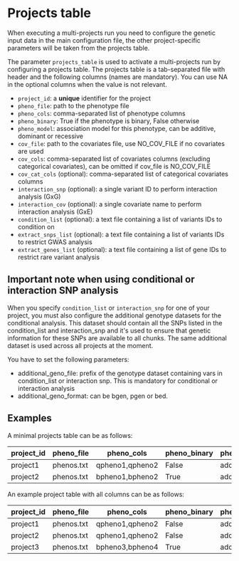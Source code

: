 # Projects table

When executing a multi-projects run you need to configure the genetic input data in the main configuration file, the other project-specific parameters will be taken from the projects table.

The parameter `projects_table` is used to activate a multi-projects run by configuring a projects table. The projects table is a tab-separated file with header and the following columns (names are mandatory). You can use NA in the optional columns when the value is not relevant.

- `project_id`: a **unique** identifier for the project
- `pheno_file`: path to the phenotype file
- `pheno_cols`: comma-separated list of phenotype columns
- `pheno_binary`: True if the phenotype is binary, False otherwise
- `pheno_model`: association model for this phenotype, can be additive, dominant or recessive
- `cov_file`: path to the covariates file, use NO_COV_FILE if no covariates are used
- `cov_cols`: comma-separated list of covariates columns (excluding categorical covariates), can be omitted if cov_file is NO_COV_FILE
- `cov_cat_cols` (optional): comma-separated list of categorical covariates columns
- `interaction_snp` (optional): a single variant ID to perform interaction analysis (GxG)
- `interaction_cov` (optional): a single covariate name to perform interaction analysis (GxE)
- `condition_list` (optional): a text file containing a list of variants IDs to condition on
- `extract_snps_list` (optional): a text file containing a list of variants IDs to restrict GWAS analysis
- `extract_genes_list` (optional): a text file containing a list of gene IDs to restrict rare variant analysis

## Important note when using conditional or interaction SNP analysis

When you specify `condition_list` or `interaction_snp` for one of your project, you must also configure the additional genotype datasets for the conditional analysis. This dataset should contain all the SNPs listed in the condition_list and interaction_snp and it's used to ensure that genetic information for these SNPs are available to all chunks. The same additional dataset is used across all projects at the moment.

You have to set the following parameters:    

- additional_geno_file: prefix of the genotype dataset containing vars in condition_list or interaction snp. This is mandatory for conditional or interaction analysis
- additional_geno_format: can be bgen, pgen or bed.

## Examples

A minimal projects table can be as follows:

| project_id | pheno_file | pheno_cols | pheno_binary | pheno_model | cov_file | cov_cols |
|------------|------------|------------|--------------|-------------|----------|----------|
| project1   | phenos.txt | qpheno1,qpheno2     | False   | additive      | covars.txt | cov1,cov2     |
| project2   | phenos.txt | bpheno1,bpheno2     | True   | additive      | NO_COV_FILE | NA    |

An example project table with all columns can be as follows:

| project_id | pheno_file | pheno_cols | pheno_binary | pheno_model | cov_file | cov_cols | cov_cat_cols | interaction_snp | interaction_cov | condition_list | extract_snps_list |
|------------|------------|------------|--------------|-------------|----------|----------|--------------|-----------------|-----------------|----------------|----------------|
| project1   | phenos.txt | qpheno1,qpheno2     | False   | additive      | covars.txt | cov1,cov2     | cat_covar1      | NA              | NA              | NA             |
| project2   | phenos.txt | qpheno1,qpheno2     | False   | additive      | covars.txt | cov1,cov2     | cat_covar1      | rs12345             | NA              | conditional_snps.txt             |
| project3   | phenos.txt | bpheno3,bpheno4     | True   | additive    | NO_COV_FILE | NA     | NA     | NA              | NA              | NA             | NA            |
